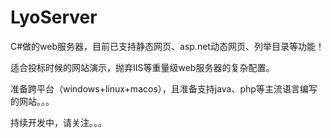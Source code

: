 # LyoServer
C#做的web服务器，目前已支持静态网页、asp.net动态网页、列举目录等功能！

适合投标时候的网站演示，抛弃IIS等重量级web服务器的复杂配置。

准备跨平台（windows+linux+macos），且准备支持java、php等主流语言编写的网站。。。

持续开发中，请关注。。。
